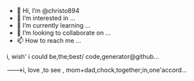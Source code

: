 - 👋 Hi, I’m @christo894
- 👀 I’m interested in ...
- 🌱 I’m currently learning ...
- 💞️ I’m looking to collaborate on ...
- 📫 How to reach me ...

<!---
christo894/christo894 is a ✨ special ✨ repository because its `README.md` (this file) appears on your GitHub profile.
You can click the Preview link to take a look at your changes.
--->i, wish' i could be,the;best/ code,generator@github...
--->i, love ,to see , mom+dad,chock,together;in,one'accord...
